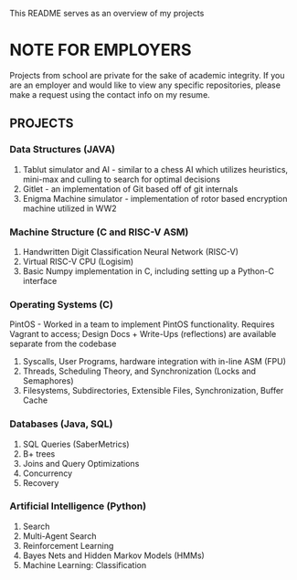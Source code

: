 This README serves as an overview of my projects
# NOTE FOR EMPLOYERS
Projects from school are private for the sake of academic integrity. If you are an employer and would like to view any specific repositories, please make a request using the contact info on my resume.
## PROJECTS
### Data Structures (JAVA)
1. Tablut simulator and AI - similar to a chess AI which utilizes heuristics, mini-max and culling to search for optimal decisions
2. Gitlet - an implementation of Git based off of git internals
3. Enigma Machine simulator - implementation of rotor based encryption machine utilized in WW2
### Machine Structure (C and RISC-V ASM)
1. Handwritten Digit Classification Neural Network (RISC-V)
2. Virtual RISC-V CPU (Logisim)
3. Basic Numpy implementation in C, including setting up a Python-C interface
### Operating Systems (C)
PintOS - Worked in a team to implement PintOS functionality. Requires Vagrant to access; Design Docs + Write-Ups (reflections) are available separate from the codebase
1. Syscalls, User Programs, hardware integration with in-line ASM (FPU)
2. Threads, Scheduling Theory, and Synchronization (Locks and Semaphores)
3. Filesystems, Subdirectories, Extensible Files, Synchronization, Buffer Cache
### Databases (Java, SQL)
1. SQL Queries (SaberMetrics)
2. B+ trees
3. Joins and Query Optimizations
4. Concurrency
5. Recovery
### Artificial Intelligence (Python)
1. Search
2. Multi-Agent Search
3. Reinforcement Learning
4. Bayes Nets and Hidden Markov Models (HMMs)
5. Machine Learning: Classification

